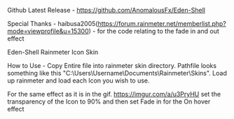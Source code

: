 Github Latest Release - https://github.com/AnomalousFx/Eden-Shell

Special Thanks  - 
haibusa2005(https://forum.rainmeter.net/memberlist.php?mode=viewprofile&u=15300) - for the code relating to the fade in and out effect

Eden-Shell
Rainmeter Icon Skin

How to Use - 
Copy Entire file into rainmeter skin directory. Pathfile looks something like this "C:\Users\Username\Documents\Rainmeter\Skins".
Load up rainmeter and load each Icon you wish to use.

  For the same effect as it is in the gif. https://imgur.com/a/u3PryHU
  set the transparency of the Icon to 90% 
  and then set Fade in for the On hover effect
  
